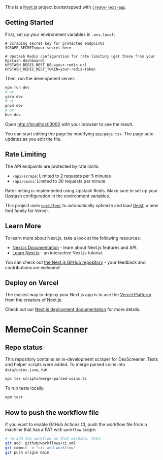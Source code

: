 This is a [Next.js](https://nextjs.org) project bootstrapped with [`create-next-app`](https://nextjs.org/docs/app/api-reference/cli/create-next-app).

## Getting Started

First, set up your environment variables in `.env.local`:

```env
# Scraping secret key for protected endpoints
SCRAPE_SECRET=your-secret-here

# Upstash Redis configuration for rate limiting (get these from your Upstash dashboard)
UPSTASH_REDIS_REST_URL=your-redis-url
UPSTASH_REDIS_REST_TOKEN=your-redis-token
```

Then, run the development server:

```bash
npm run dev
# or
yarn dev
# or
pnpm dev
# or
bun dev
```

Open [http://localhost:3000](http://localhost:3000) with your browser to see the result.

You can start editing the page by modifying `app/page.tsx`. The page auto-updates as you edit the file.

## Rate Limiting

The API endpoints are protected by rate limits:

- `/api/scrape`: Limited to 2 requests per 5 minutes
- `/api/coins`: Limited to 30 requests per minute

Rate limiting is implemented using Upstash Redis. Make sure to set up your Upstash configuration in the environment variables.

This project uses [`next/font`](https://nextjs.org/docs/app/building-your-application/optimizing/fonts) to automatically optimize and load [Geist](https://vercel.com/font), a new font family for Vercel.

## Learn More

To learn more about Next.js, take a look at the following resources:

- [Next.js Documentation](https://nextjs.org/docs) - learn about Next.js features and API.
- [Learn Next.js](https://nextjs.org/learn) - an interactive Next.js tutorial.

You can check out [the Next.js GitHub repository](https://github.com/vercel/next.js) - your feedback and contributions are welcome!

## Deploy on Vercel

The easiest way to deploy your Next.js app is to use the [Vercel Platform](https://vercel.com/new?utm_medium=default-template&filter=next.js&utm_source=create-next-app&utm_campaign=create-next-app-readme) from the creators of Next.js.

Check out our [Next.js deployment documentation](https://nextjs.org/docs/app/building-your-application/deploying) for more details.

# MemeCoin Scanner

## Repo status

This repository contains an in-development scraper for DexScreener. Tests and helper scripts were added. To merge parsed coins into `data/coins.json`, run:

```bash
npx tsx scripts/merge-parsed-coins.ts
```

To run tests locally:

```bash
npm test
```

## How to push the workflow file

If you want to enable GitHub Actions CI, push the workflow file from a machine that has a PAT with `workflow` scope:

```bash
# re-add the workflow on that machine, then:
git add .github/workflows/ci.yml
git commit -m "ci: add workflow"
git push origin main
```
